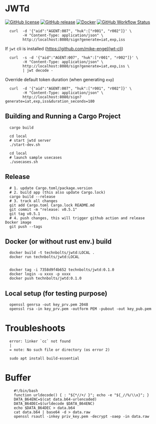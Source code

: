 # JWTd

[![GitHub license](https://img.shields.io/github/license/Arnauld/jwtd.svg)](https://github.com/Arnauld/jwtd/blob/master/LICENSE)
[![GitHub release](https://img.shields.io/github/release/Arnauld/jwtd.svg)](https://GitHub.com/Arnauld/jwtd/releases/)
[![Docker](https://badgen.net/badge/icon/docker?icon=docker&label)](https://hub.docker.com/r/technbolts/jwtd/tags)
[![GitHub Workflow Status](https://img.shields.io/github/workflow/status/Arnauld/jwtd/Rust)](https://github.com/Arnauld/jwtd/actions/workflows/rust.yml)

      curl  -d '{"aid":"AGENT:007", "huk":["r001", "r002"]}' \
            -H "Content-Type: application/json" \
            http://localhost:8080/sign?generate=iat,exp,iss

If `jwt` cli is installed (https://github.com/mike-engel/jwt-cli)

      curl  -s -d '{"aid":"AGENT:007", "huk":["r001", "r002"]}' \
            -H "Content-Type: application/json" \
            http://localhost:8080/sign?generate=iat,exp,iss \
            | jwt decode -

Override default token duration (when generating `exp`)

      curl  -d '{"aid":"AGENT:007", "huk":["r001", "r002"]}' \
            -H "Content-Type: application/json" \
            http://localhost:8080/sign?generate=iat,exp,iss&duration_seconds=180

## Building and Running a Cargo Project

      cargo build

      cd local
      # start jwtd server
      ./start-dev.sh

      cd local
      # launch sample usecases
      ./usecases.sh


## Release

      # 1. update Cargo.toml/package.version
      # 2. build app (this also update Cargo.lock)
      cargo build --release
      # 3. track all changes
      git add Cargo.toml Cargo.lock README.md
      git commit -m "release: v0.5.1"
      git tag v0.5.1
      # 4. push changes, this will trigger github action and release Docker image
      git push --tags


## Docker (or without rust env.) build

      docker build -t technbolts/jwtd:LOCAL .
      docker run technbolts/jwtd:LOCAL


      docker tag -i 7358d9f4b652 technbolts/jwtd:0.1.0
      docker login -u xxxx -p xxxx
      docker push technbolts/jwtd:0.1.0

## Local setup (for testing purpose)

      openssl genrsa -out key_prv.pem 2048
      openssl rsa -in key_prv.pem -outform PEM -pubout -out key_pub.pem


# Troubleshoots

      error: linker `cc` not found
      |
      = note: No such file or directory (os error 2)

      sudo apt install build-essential

# Buffer

        #!/bin/bash
        function urldecode() { : "${*//+/ }"; echo -e "${_//%/\\x}"; }
        DATA_B64ENC=$(cat data.b64-urlencoded)
        DATA_B64DEC=$(urldecode $DATA_B64ENC)
        echo $DATA_B64DEC > data.b64
        cat data.b64 | base64 -d > data.raw
        openssl rsautl -inkey priv_key.pem -decrypt -oaep -in data.raw
